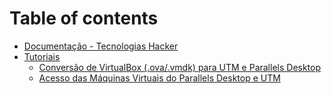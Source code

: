 # Table of contents

* [Documentação - Tecnologias Hacker](README.md)
* [Tutoriais](docs/README.md)
  * [Conversão de VirtualBox (.ova/.vmdk) para UTM e Parallels Desktop](docs/conversao-ova.md)
  * [Acesso das Máquinas Virtuais do Parallels Desktop e UTM](docs/rede\_privada\_maquina\_virtual.md)
